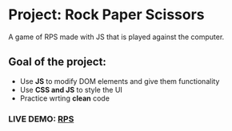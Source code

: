 <h1>Project: Rock Paper Scissors</h1>
<p>A game of RPS made with JS that is played against the computer.</p>
<h2>Goal of the project:</h2>
<ul>
    <li>Use <strong>JS</strong> to modify DOM elements and give them functionality</li>
    <li>Use <strong>CSS and JS</strong> to style the UI</li>
    <li>Practice wrting <strong>clean</strong> code</li>
</ul>
<h3>LIVE DEMO: <a href ="https://projecthenri.github.io/rock-paper-scissors-2024/">RPS</a></h3>